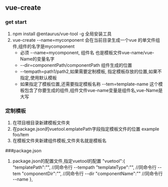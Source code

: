 ## vue-create
### get start
 1. npm install @entaurus/vue-tool -g 全局安装工具
 2. vue-create --name=myconponent   会在当前目录生成一个vue 的单文件组件,组件的名字是mycomponent
    * 必须 --name=mycomponent, 组件名  也是模板文件vue-name/vue-Name的变量名字
    * --dir=componentPath/componentPath 组件生成的位置
    * --tempath=path1/path2,如果需要定制模板, 指定模板存放的位置,如果不指定,使用默认模板
    * 如果指定了模板位置,还需要指定模板名称 --tem=template-name 这个模板包含了你要生成的组件,组件文件vue-name变量是组件名,vue-Name是大写

### 定制模板
 1. 在项目根目录新建模板文件夹
 2. 在package.json的vuetool.emplatePath字段指定模板文件的位置 example foo/tem
 3. 在模板文件夹新建组件模板,文件夹名就是模板名

###package.json
 1. package.json的配置文件,指定vuetool的配置
  "vuetool":{
    "templatePath":"", //同命令行 --tempath
    "templateType":"", //同命令行 --tem
    "componentDir":"", //同命令行 --dir
    "componentName":"" //同命令行 --name
  },